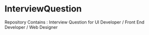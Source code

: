# InterviewQuestion
Repository Contains : Interview Question for UI Developer / Front End Developer / Web Designer
